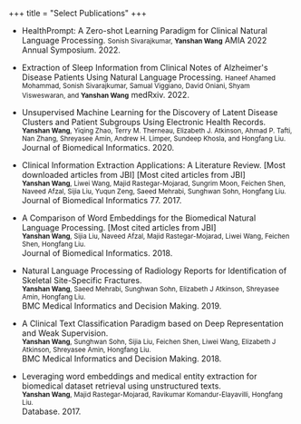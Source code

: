 +++
title = "Select Publications"
+++
- HealthPrompt: A Zero-shot Learning Paradigm for Clinical Natural Language Processing.
  <small>Sonish Sivarajkumar, **Yanshan Wang**</small>
  AMIA 2022 Annual Symposium. 2022.

- Extraction of Sleep Information from Clinical Notes of Alzheimer's Disease Patients Using Natural Language Processing.
  <small>Haneef Ahamed Mohammad, Sonish Sivarajkumar, Samual Viggiano, David Oniani, Shyam Visweswaran, and **Yanshan Wang**</small>
  medRxiv. 2022.

- Unsupervised Machine Learning for the Discovery of Latent Disease Clusters and Patient Subgroups
  Using Electronic Health Records.  
  <small>**Yanshan Wang**, Yiqing Zhao, Terry M. Therneau, Elizabeth J. Atkinson, Ahmad P. Tafti,
  Nan Zhang, Shreyasee Amin, Andrew H. Limper, Sundeep Khosla, and Hongfang Liu.</small>  
  Journal of Biomedical Informatics. 2020.

- Clinical Information Extraction Applications: A Literature Review.
  [Most downloaded articles from JBI] [Most cited articles from JBI]  
  <small>**Yanshan Wang**, Liwei Wang, Majid Rastegar-Mojarad, Sungrim Moon, Feichen Shen, Naveed
  Afzal, Sijia Liu, Yuqun Zeng, Saeed Mehrabi, Sunghwan Sohn, Hongfang Liu.</small>  
  Journal of Biomedical Informatics 77. 2017.

- A Comparison of Word Embeddings for the Biomedical Natural Language Processing.
  [Most cited articles from JBI]  
  <small>**Yanshan Wang**, Sijia Liu, Naveed Afzal, Majid Rastegar-Mojarad, Liwei Wang, Feichen
  Shen, Hongfang Liu.</small>  
  Journal of Biomedical Informatics. 2018.

- Natural Language Processing of Radiology Reports for Identification of Skeletal Site-Specific
  Fractures.  
  <small>**Yanshan Wang**, Saeed Mehrabi, Sunghwan Sohn, Elizabeth J Atkinson, Shreyasee Amin,
  Hongfang Liu.</small>  
  BMC Medical Informatics and Decision Making. 2019.

- A Clinical Text Classification Paradigm based on Deep Representation and Weak
  Supervision.  
  <small>**Yanshan Wang**, Sunghwan Sohn, Sijia Liu, Feichen Shen, Liwei Wang, Elizabeth J Atkinson,
  Shreyasee Amin, Hongfang Liu.</small>  
  BMC Medical Informatics and Decision Making. 2018.

- Leveraging word embeddings and medical entity extraction for biomedical dataset retrieval using
  unstructured texts.  
  <small>**Yanshan Wang**, Majid Rastegar-Mojarad, Ravikumar Komandur-Elayavilli, Hongfang
  Liu.</small>  
  Database. 2017.

